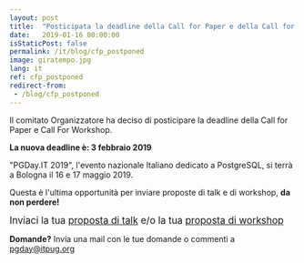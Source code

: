 ```yaml
---
layout: post
title:  "Posticipata la deadline della Call for Paper e della Call for Workshop"
date:   2019-01-16 00:00:00
isStaticPost: false
permalink: /it/blog/cfp_postponed
image: giratempo.jpg
lang: it
ref: cfp_postponed
redirect-from:
 - /blog/cfp_postponed
---
```


Il comitato Organizzatore ha deciso di posticipare la deadline della Call for Paper e Call For Workshop.

**La nuova deadline è: 3 febbraio 2019**

 "PGDay.IT 2019", l'evento nazionale Italiano dedicato a PostgreSQL, si terrà a Bologna il 16 e 17 maggio 2019.

Questa è l'ultima opportunità per inviare proposte di talk e di workshop, **da non perdere!**

<big>Inviaci la tua [proposta di talk](https://docs.google.com/forms/d/e/1FAIpQLSeYcLyrPIdiMMf5UsQMUV6riNwXVVqBR0-RMainTmO0MJLlKA/viewform) e/o la tua [proposta di workshop](https://docs.google.com/forms/d/e/1FAIpQLSf4E7nsjgYBjPUSMWNYLihNeXjZaGdkdAgM1ZRWi79S-06YFQ/viewform)</big>

**Domande?** Invia una mail con le tue domande o commenti a [pgday@itpug.org](mailto:pgday@itpug.org)
